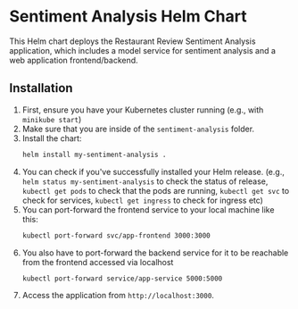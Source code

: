 # Sentiment Analysis Helm Chart

This Helm chart deploys the Restaurant Review Sentiment Analysis application, which includes a model service for sentiment analysis and a web application frontend/backend.

## Installation

1. First, ensure you have your Kubernetes cluster running (e.g., with `minikube start`)
2. Make sure that you are inside of the `sentiment-analysis` folder.
3. Install the chart:
   ```bash
   helm install my-sentiment-analysis .
   ```
4. You can check if you've successfully installed your Helm release. (e.g., `helm status my-sentiment-analysis` to check the status of release, `kubectl get pods` to check that the pods are running, `kubectl get svc` to check for services, `kubectl get ingress` to check for ingress etc)
5. You can port-forward the frontend service to your local machine like this:
   ```bash
   kubectl port-forward svc/app-frontend 3000:3000
   ```
6. You also have to port-forward the backend service for it to be reachable from the frontend accessed via localhost
   ```bash
   kubectl port-forward service/app-service 5000:5000
   ```
7. Access the application from `http://localhost:3000`.
